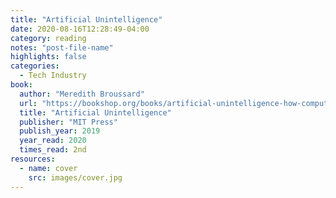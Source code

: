 ```yaml
---
title: "Artificial Unintelligence"
date: 2020-08-16T12:28:49-04:00
category: reading
notes: "post-file-name"
highlights: false
categories:
  - Tech Industry
book:
  author: "Meredith Broussard"
  url: "https://bookshop.org/books/artificial-unintelligence-how-computers-misunderstand-the-world/9780262537018"
  title: "Artificial Unintelligence"
  publisher: "MIT Press"
  publish_year: 2019
  year_read: 2020
  times_read: 2nd
resources:
  - name: cover
    src: images/cover.jpg
---
```


